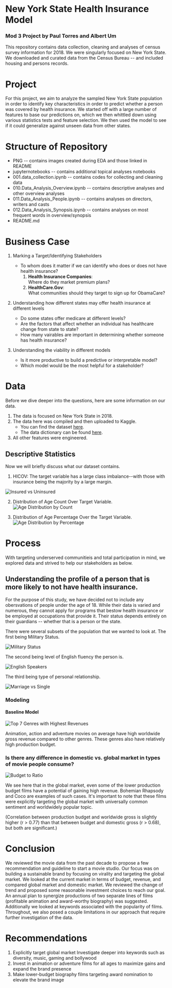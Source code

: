 # New York State Health Insurance Model
### Mod 3 Project by Paul Torres and Albert Um

This repository contains data collection, cleaning and analyses of census survey information for 2018. We were singularly focused on New York State. We downloaded and curated data from the Census Bureau -- and included housing and persons records.


# Project

For this project, we aim to analyze the sampled New York State population in order to identify key characteristics in order to predict whether a person was covered by health insurance. We started off with a large number of features to base our predictions on, which we then whittled down using various statistics tests and feature selection. We then used the model to see if it could generalize against unseen data from other states.

# Structure of Repository
- PNG -- contains images created during EDA and those linked in README
- jupyternotebooks -- contains additional topical analyses notebooks
- 001.data_collection.ipynb -- contains codes for collecting and cleaning data
- 010.Data_Analysis_Overview.ipynb -- contains descriptive analyses and other overview analyses
- 011.Data_Analysis_People.ipynb -- contains analyses on directors, writers and casts
- 012.Data_Analysis_Synopsis.ipynb -- contains analyses on most frequent words in overview/synopsis 
- README.md


# Business Case
1. Marking a Target/Identifying Stakeholders
	- To whom does it matter if we can identify who does or does not have health insurance?
		1. **Health Insurance Companies**:  
		Where do they market premium plans?
		2. **HealthCare.Gov**:  
		What communities should they target to sign up for ObamaCare?
		
2. Understanding how different states may offer health insurance at different levels 
	- Do some states offer medicare at different levels? 
	- Are the factors that affect whether an individual has healthcare change from state to state? 
	- How many vairables are important in determining whether someone has health insurance? 
	
3. Understanding the viability in different models
	- Is it more productive to build a predictive or interpretable model? 
	- Which model would be the most helpful for a stakeholder? 


# Data
Before we dive deeper into the questions, here are some information on our data. 
1. The data is focused on New York State in 2018.
2. The data here was compiled and then uploaded to Kaggle.
    - You can find the dataset [here](https://www.kaggle.com/dataset/c2718fecee72695dff45f4dee01de58deeb17a54a6f334075ac983144be49f63). 
    - The data dictionary can be found [here](https://www2.census.gov/programs-surveys/acs/tech_docs/pums/data_dict/PUMS_Data_Dictionary_2018.pdf?#).
3. All other features were engineered. 

## Descriptive Statistics
Now we will briefly discuss what our dataset contains. 
1. HICOV: The target variable has a large class imbalance--with those with insurance being the majority by a large margin.  
	
![Insured vs Uninsured](PNG/ins_vs_not.png)

2. Distribution of Age Count Over Target Variable.
![Age Distribution by Count](PNG/nys_age_dist_count.png)

3. Distribution of Age Percentage Over the Target Variable.
![Age Distribution by Percentage](PNG/nys_age_dist_percent.png)


# Process
With targeting underserved communitieis and total participation in mind, we explored data and strived to help our stakeholders as below. 

## Understanding the profile of a person that is more likely to not have health insurance.

For the purpose of this study, we have decided not to include any obersvations of people under the age of 18. While their data is varied and numerous, they cannot apply for programs that bestow health insurance or be employed at occupations that provide it. Their status depends entirely on their guardians -- whether that is a person or the state.

There were several subsets of the population that we wanted to look at. 
The first being Military Status.
    
![Military Status](PNG/nys_mil_hi.png)

The second being level of English fluency the person is.

![English Speakers](PNG/nys_eng_hi.png)

The third being type of personal relationship.

![Marriage vs Single](PNG/NYS_Marriage_Distribution.png)


### Modeling

#### Baseline Model

![Top 7 Genres with Highest Revenues](PNG/top7_genres_wldgrss.png)

Animation, action and adventure movies on average have high worldwide gross revenue compared to other genres. These genres also have relatively high production budget. 


### Is there any difference in domestic vs. global market in types of movie people consume?

![Budget to Ratio](PNG/Budget_to_Revenue.png)

We see here that in the global market, even some of the lower production budget films have a potential of gaining high revenue. Bohemian Rhapsody and Coco are examples of such cases. It's important to note that these films were explicitly targeting the global market with universally common sentiment and worldwidely popular topic.

(Correlation between production budget and worldwide gross is slightly higher (r > 0.77) than that between budget and domestic gross (r > 0.68), but both are significant.)


# Conclusion
We reviewed the movie data from the past decade to propose a few recommendation and guideline to start a movie studio. Our focus was on building a sustainable brand by focusing on virality and targeting the global market. We looked at the current market in terms of budget, revenue, and compared global market and domestic market. We reviewed the change of trend and proposed some reasonable investment choices to reach our goal. An annual plan to synergize productions of two separate lines of films (profitable animation and award-worthy biography) was suggested. Additionally we looked at keywords associated with the popularity of films. Throughout, we also posed a couple limitations in our approach that require further investigation of the data.

# Recommendations
1. Explicitly target global market
	Investigate deeper into keywords such as diversity, music, gaming and bollywood
2. Invest in animation or adventure films for all ages to maximize gains and expand the brand presence
3. Make lower-budget biography films targeting award nomination to elevate the brand image



